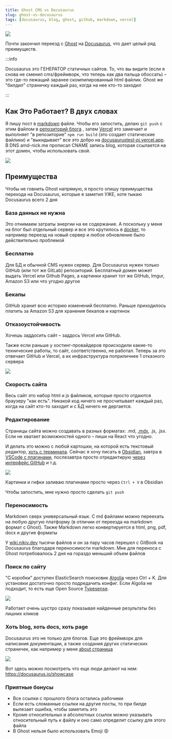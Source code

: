 ```yaml
---
title: Ghost CMS vs Docusaurus
slug: ghost-vs-docusaurus
tags: [docusaurus, blog, ghost, github, markdown, vercel]
---
```


![](https://d33wubrfki0l68.cloudfront.net/8164082c0ad2773310eba3f77725cb09cec0f815/ac8f5/assets/images/slash-introducing-411a16dd05086935b8e9ddae38ae9b45.svg)

Почти закончил переезд с [Ghost](https://ghost.org) на [Docusaurus](https://docusaurus.io), что дает целый ряд преимуществ.

:::info

Docusaurus это ГЕНЕРАТОР статичных сайтов. То, что вы видите (если я снова не сменил cms/фреймворк, что теперь как два пальца обоссать) – это где-то лежащий заранее скомпилированный html файлик. Ghost же "билдил" страничку каждый раз, когда на нее кто-то заходил

:::

<!--truncate-->

## Как Это Работает? В двух словах
Я пишу пост в [markdown](https://gist.github.com/cuonggt/9b7d08a597b167299f0d) файле. Чтобы его запостить, делаю `git push` с этим файлом в [репозиторий блога](https://github.com/AMD-NICK/blog.amd-nick.me) , затем [Vercel](http://vercel.com/) это замечает и выполняет "в репозиторие" `npm run build` (это создает статические файлики) и "выкидывает" все это добро на [docusaurustest-pi.vercel.app](https://docusaurustest-pi.vercel.app/). В DNS amd-nick.me прописал CNAME запись blog, которая ссылается на этот домен, чтобы использовать свой.

![](https://i.imgur.com/oS2gLpo.png)


## Преимущества

Чтобы не говнить Ghost напрямую, я просто опишу преимущества перехода на Docusaurus, которые я заметил УЖЕ, хотя тыкаю Docusaurus всего 2 дня

### База данных не нужна
Это отнимаем затраты энергии на ее содержание. А поскольку у меня на блог был отдельный сервер и все это крутилось в [docker](2019-11-02-ghost-traefik-v2.md), то например переезд на новый сервер и любое обновление было действительно проблемой

### Бесплатно
Для БД и обычной CMS нужен сервер. Для Docusaurus нужен только GitHub (или тот же GitLab) репозиторий. Бесплатный домен может выдать Vercel или Github Pages, а картинки хранит тот же GitHub, Imgur, Amazon S3 или что угодно другое

### Бекапы
GitHub хранит всю историю изменений бесплатно. Раньше приходилось платить за Amazon S3 для хранения бекапов и картинок

### Отказоустойчивость
Хочешь заддосить сайт – заддось Vercel или GitHub.

Также если раньше у хостинг-провайдеров происходили какие-то технические работы, то сайт, соответственно, не работал. Теперь за это отвечает GitHub и Vercel, а их инфраструктура поприличнее 1 отказного сервера

![](https://i.imgur.com/GOvOB1T.png)

### Скорость сайта
Весь сайт это набор html и js файликов, которые просто отдаются браузеру "как есть". Никакой код ничего не просчитывает каждый раз, когда на сайт кто-то заходит и с БД ничего не дергается.

### Редактирование
Страницы сайта можно создавать в разных форматах: .md, [.mdx](https://docusaurus.io/docs/markdown-features/react), .js, .jsx. Если не хватает возможностей одного – пиши на React что угодно.

И делать это можно с любой картошки, на которой есть текстовый редактор, [хоть с терминала](https://t.me/uFeed/130). Сейчас я хочу писать в [Obsidian](https://obsidian.md), завтра в [VSCode с плагинами](2022-05-12-macbook-apps-and-settings.md), послезавтра просто отредактирую [через интерфейс GitHub](https://github.com/AMD-NICK/blog.amd-nick.me/blob/571964cb2e0b34ced89c147868aa5873a1df3135/blog/2022-05-17-ghost-vs-docusaurus.md) и т.д.

![](https://i.imgur.com/yqZSuKG.jpg)


Картинки и гифки заливаю плагинами просто через `Ctrl + V` в Obsidian

Чтобы запостить, мне нужно просто сделать `git push`

### Переносимость
Markdown сверх универсальный язык. С md файлами можно переехать на любую другую платформу (в отличии от переезда на markdown формат с Ghost). Также Markdown легко конвертируется в html, png, pdf, docx и другие форматы

У [wiki.nikiv.dev](https://wiki.nikiv.dev/ "https://wiki.nikiv.dev") тысячи файлов и он за пару часов перешел с GitBook на Docusaurus благодаря переносимости markdown. Мне для переноса с Ghost потребовалось 2 дня на гораздо меньший объем файлов

### Поиск по сайту
"С коробки" доступен ElasticSearch поисковик [Algolia](https://docusaurus.io/docs/search#using-algolia-docsearch) через  Ctrl + K. Для установки достаточно просто подредачить конфиг. Если Algolia не подходит, то есть еще Open Source [Typesense](https://docusaurus.io/docs/search#using-typesense-docsearch).

![](https://i.imgur.com/598t5la.png)

Работает очень шустро сразу показывая найденные результаты без лишних кликов

### Хоть blog, хоть docs, хоть page
Docusaurus это не только для блогов. Еще это фреймворк для написания документации, а также создания других статических страничек, как например у меня [about страница](about)

![](https://i.imgur.com/AwyAlst.jpg)

Вот здесь можно посмотреть что еще люди делают на нем: https://docusaurus.io/showcase

### Приятные бонусы
- Все ссылки с прошлого блога остались рабочими
- Если есть сломанные ссылки на другие посты, то при билде вылезает ошибка, чтобы заметить это
- Кроме относительных и абсолютных ссылок можно указывать относительный путь к файлу и оно само определит ссылку для этого файла
- В Ghost нельзя было использовать Emoji 😡
